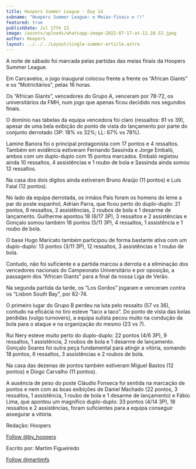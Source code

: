 ```yaml
---
title: Hoopers Summer League - Day 14
subname: "Hoopers Summer League: 🔛 Meias-finais 🔛 !!"
featured: true
publishDate: Jul 17th 22
image: /assets/uploads/whatsapp-image-2022-07-17-at-12.10.52.jpeg
author: Hoopers
layout: ../../../Layout/single-summer-article.astro
---
```

<!--StartFragment-->

A noite de sábado foi marcada pelas partidas das meias finais da Hoopers Summer League.

Em Carcavelos, o jogo inaugural colocou frente a frente os “African Giants” e os “Motricitários”, pelas 16 horas. 

Os “African Giants”, vencedores do Grupo A, venceram por 78-72, os universitários da FMH, num jogo que apenas ficou decidido nos segundos finais. 

O domínio nas tabelas da equipa vencedora foi claro (ressaltos: 61 vs 39), apesar de uma bela exibição do ponto de vista do lançamento por parte do conjunto derrotado (3P: 18% vs 32%; LL: 67% vs 78%).

Lamine Banora foi o principal protagonista com 17 pontos e 4 ressaltos. Também em evidência estiveram Fernando Sassinda e Jorge Embaló, ambos com um duplo-duplo com 15 pontos marcados. Embaló registou ainda 10 ressaltos, 4 assistências e 1 roubo de bola e Sassinda ainda somou 12 ressaltos.

Na casa dos dois dígitos ainda estiveram Bruno Araújo (11 pontos) e Luís Faial (12 pontos).

No lado da equipa derrotada, os irmãos Pais foram os homens do leme a par do poste espanhol, Adrian Parra, que ficou perto do duplo-duplo: 21 pontos, 9 ressaltos, 2 assistências, 2 roubos de bola e 1 desarme de lançamento. Guilherme apontou 18 (6/17 3P), 3 ressaltos e 2 assistências e Gonçalo somou também 18 pontos (5/11 3P), 4 ressaltos, 1 assistência e 1 roubo de bola.

O base Hugo Maricato também participou de forma bastante ativa com um duplo-duplo: 13 pontos (3/11 3P), 12 ressaltos, 3 assistências e 1 roubo de bola.

Contudo, não foi suficiente e a partida marcou a derrota e a eliminação dos vencedores nacionais do Campeonato Universitário e por oposição, a passagem dos “African Giants” para a final da nossa Liga de Verão. 

Na segunda partida da tarde, os “Los Gordos” jogaram e venceram contra os “Lisbon South Bay”, por 82-74. 

O primeiro lugar do Grupo B perdeu na luta pelo ressalto (57 vs 36), contudo na eficácia no tiro esteve “taco a taco”. Do ponto de vista das bolas perdidas (vulgo turnovers), a equipa sulista pecou muito na condução da bola para o ataque e na organização do mesmo (23 vs 7).

Rui Nery esteve muito perto do duplo-duplo: 22 pontos (4/6 3P), 9 ressaltos, 1 assistência, 2 roubos de bola e 1 desarme de lançamento. Gonçalo Soares foi outra peça fundamental para atingir a vitória, somando 18 pontos, 6 ressaltos, 3 assistências e 2 roubos de bola.

Na casa das dezenas de pontos também estiveram Miguel Bastos (12 pontos) e Diogo Carvalho (11 pontos).

A ausência de peso do poste Cláudio Fonseca foi sentida na marcação de pontos e nem com as boas exibições de Daniel Machado (22 pontos, 3 ressaltos, 1 assistência, 1 roubo de bola e 1 desarme de lançamento) e Fábio Lima, que apontou um magnífico duplo-duplo: 33 pontos (4/14 3P), 18 ressaltos e 2 assistências, foram suficientes para a equipa conseguir assegurar a vitória.

Redação: Hoopers

<a href="https://twitter.com/by_hoopers?ref_src=twsrc%5Etfw" class="twitter-follow-button" data-show-count="false">Follow @by_hoopers</a><script async src="https://platform.twitter.com/widgets.js" charset="utf-8"></script>

Escrito por: Martim Figueiredo

<a href="https://twitter.com/martimfs?ref_src=twsrc%5Etfw" class="twitter-follow-button" data-show-count="false">Follow @martimfs</a><script async src="https://platform.twitter.com/widgets.js" charset="utf-8"></script>

<!--EndFragment-->